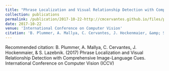 ```yaml
---
title: "Phrase Localization and Visual Relationship Detection with Comprehensive Image-Language Cues"
collection: publications
permalink: /publication/2017-10-22-http://cmcervantes.github.io/files/plummer_2017_phrase.pdf
date: 2017-10-22
venue: 'International Conference on Computer Vision'
citation: 'B. Plummer, A. Mallya, C. Cervantes, J. Hockenmaier, &amp; S. Lazebnik. (2017) Phrase Localization and Visual Relationship Detection with Comprehensive Image-Language Cues. International Conference on Computer Vision (ICCV) '
---
```

Recommended citation: B. Plummer, A. Mallya, C. Cervantes, J. Hockenmaier, & S. Lazebnik. (2017) Phrase Localization and Visual Relationship Detection with Comprehensive Image-Language Cues. International Conference on Computer Vision (ICCV) 